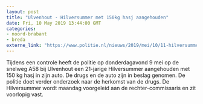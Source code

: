 ```yaml
---
layout: post
title: "Ulvenhout - Hilversummer met 150kg hasj aangehouden"
date: Fri, 10 May 2019 13:44:00 GMT
categories: 
- noord-brabant 
- breda 
externe_link: "https://www.politie.nl/nieuws/2019/mei/10/11-hilversummer-met-150kg-hasj-aangehouden.html"
---
```


Tijdens een controle heeft de politie op donderdagavond 9 mei op de snelweg A58 bij Ulvenhout een 21-jarige Hilversummer aangehouden met 150 kg hasj in zijn auto. De drugs en de auto zijn in beslag genomen. De politie doet verder onderzoek naar de herkomst van de drugs. De Hilversummer wordt maandag voorgeleid aan de rechter-commissaris en zit voorlopig vast.
